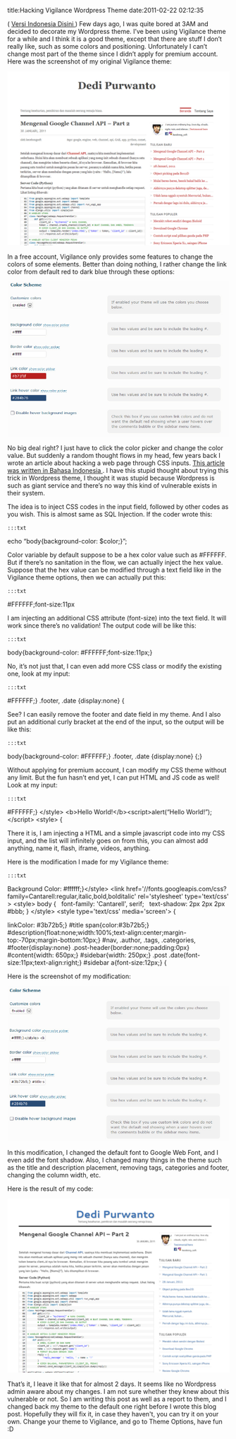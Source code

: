 title:Hacking Vigilance Wordpress Theme
date:2011-02-22 02:12:35

(
<a href="http://kecebongsoft.wordpress.com/2011/02/22/hacking-theme-wordpress-vigilance/">
 Versi Indonesia Disini
</a>
) Few days ago, I was quite bored at 3AM and decided to decorate my Wordpress theme. I&#8217;ve been using Vigilance theme for a while and I think it is a good theme, except that there are stuff I don&#8217;t really like, such as some colors and positioning. Unfortunately I can&#8217;t change most part of the theme since I didn&#8217;t apply for premium account. Here was the screenshot of my original Vigilance theme:

![image](/img/wordpress/2011-02-blogoriginal.jpg?w=300)
<!--more-->
In a free account, Vigilance only provides some features to change the colors of some elements. Better than doing nothing, I rather change the link color from default red to dark blue through these options:

![image](/img/wordpress/2011-02-colorschemeori.jpg?w=300)

No big deal right? I just have to click the color picker and change the color value. But suddenly a random thought flows in my head, few years back I wrote an article about hacking a web page through CSS inputs.
<a href="http://kecebongsoft.wordpress.com/2008/09/06/hacking-trick-css-injection/">
 This article was written in Bahasa Indonesia
</a>
. I have this stupid thought about trying this trick in Wordpress theme, I thought it was stupid because Wordpress is such as giant service and there&#8217;s no way this kind of vulnerable exists in their system.

The idea is to inject CSS codes in the input field, followed by other codes as you wish. This is almost same as SQL Injection. If the coder wrote this:

	:::txt

echo &#8220;body{background-color: $color;}&#8221;;



Color variable by default suppose to be a hex color value such as #FFFFFF. But if there&#8217;s no sanitation in the flow, we can actually inject the hex value. Suppose that the hex value can be modified through a text field like in the Vigilance theme options, then we can actually put this:

	:::txt

#FFFFFF;font-size:11px



I am injecting an additional CSS attribute (font-size) into the text field. It will work since there&#8217;s no validation! The output code will be like this:

	:::txt

body{background-color: #FFFFFF;font-size:11px;}



No, it&#8217;s not just that, I can even add more CSS class or modify the existing one, look at my input:

	:::txt

#FFFFFF;} .footer, .date {display:none} {



See? I can easily remove the footer and date field in my theme. And I also put an additional curly bracket at the end of the input, so the output will be like this:

	:::txt

body{background-color: #FFFFFF;} .footer, .date {display:none} {;}



Without applying for premium account, I can modify my CSS theme without any limit. But the fun hasn&#8217;t end yet, I can put HTML and JS code as well! Look at my input:

	:::txt

#FFFFFF;} &lt;/style&gt; &lt;b&gt;Hello World!&lt;/b&gt;&lt;script&gt;alert(&#8220;Hello World!&#8221;);&lt;/script&gt; &lt;style&gt; {



There it is, I am injecting a HTML and a simple javascript code into my CSS input, and the list will infinitely goes on from this, you can almost add anything, name it, flash, iframe, videos, anything.

Here is the modification I made for my Vigilance theme:

	:::txt

Background Color:
 #ffffff;}&lt;/style&gt; &lt;link href='//fonts.googleapis.com/css?family=Cantarell:regular,italic,bold,bolditalic' rel='stylesheet' type='text/css' &gt; &lt;style&gt; body {&#160;&#160; font-family: 'Cantarell', serif;&#160;&#160; text-shadow: 2px 2px 2px #bbb; } &lt;/style&gt; &lt;style type='text/css' media='screen'&gt; {

linkColor:
 #3b72b5;} #title span{color:#3b72b5;} #description{float:none;width:100%;text-align:center;margin-top:-70px;margin-bottom:10px;} #nav, .author, .tags, .categories, #footer{display:none} .post-header{border:none;padding:0px}&#160; #content{width: 650px;} #sidebar{width: 250px;} .post .date{font-size:11px;text-align:right;} #sidebar a{font-size:12px;} {



Here is the screenshot of my modification:

![image](/img/wordpress/2011-02-colorschemehacked.jpg?w=300)

In this modification, I changed the default font to Google Web Font, and I even add the font shadow. Also, I changed many things in the theme such as the title and description placement, removing tags, categories and footer, changing the column width, etc.

Here is the result of my code:

![image](/img/wordpress/2011-02-bloghacked.jpg?w=300)

That&#8217;s it, I leave it like that for almost 2 days. It seems like no Wordpress admin aware about my changes. I am not sure whether they knew about this vulnerable or not. So I am writing this post as well as a report to them, and I changed back my theme to the default one right before I wrote this blog post. Hopefully they will fix it, in case they haven't, you can try it on your own. Change your theme to Vigilance, and go to Theme Options, have fun :D
